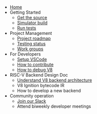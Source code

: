 - [Home](home)
- Getting Started
  - [Get the source](get-the-source)
  - [Simulator build](simulator-build)
  - [Run tests](run-tests)
- Project Management
  - [Project roadmap](Project-Roadmap)
  - [Testing status](Testing-Status)
  - [Work groups](Work-groups)
- For Developers
  - [Setup VSCode](VSCode-Setup)
  - [How to contribute](contributing)
  - [How to debug V8](How-to-debug-V8)
- RISC-V Backend Design Doc
  - [Understand V8 backend architecture](Understand-V8-backend-architecture)
  - V8 Ignition bytecode IR
  - How to develop a new backend
- Community operation
  - [Join our Slack](https://forms.office.com/Pages/ResponsePage.aspx?id=8o_uD7KjGECcdTodVZH-3OiciJKG_BJHrqMNgnsFFqtUNlRUNEQ5QUgxNk0wVEVaTjJBTDNOMDNIQS4u)
  - Attend biweekly developer meetings 